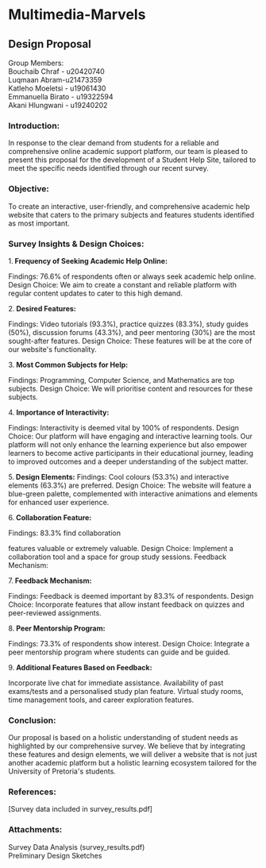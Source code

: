 # Multimedia-Marvels
##  Design Proposal

Group Members:<br>
Bouchaib Chraf - u20420740<br>
Luqmaan Abram-u21473359<br> 
Katleho Moeletsi - u19061430<br>
Emmanuella Birato - u19322594<br>
Akani Hlungwani - u19240202<br> 


### Introduction:
In response to the clear demand from students for a reliable and comprehensive online academic support platform, our team is pleased to present this proposal for the development of a Student Help Site, tailored to meet the specific needs identified through our recent survey.

### Objective:
To create an interactive, user-friendly, and comprehensive academic help website that caters to the primary subjects and features students identified as most important.

### Survey Insights & Design Choices:

1.<b> Frequency of Seeking Academic Help Online:</b>

Findings: 76.6% of respondents often or always seek academic help online.
Design Choice: We aim to create a constant and reliable platform with regular content updates to cater to this high demand.

2.<b> Desired Features:</b>

Findings: Video tutorials (93.3%), practice quizzes (83.3%), study guides (50%), discussion forums (43.3%), and peer mentoring (30%) are the most sought-after features.
Design Choice: These features will be at the core of our website's functionality.

3.<b> Most Common Subjects for Help:</b>

Findings: Programming, Computer Science, and Mathematics are top subjects.
Design Choice: We will prioritise content and resources for these subjects.

4.<b> Importance of Interactivity:</b>

Findings: Interactivity is deemed vital by 100% of respondents.
Design Choice: Our platform will have engaging and interactive learning tools. Our platform will not only enhance the learning experience but also empower learners to become active participants in their educational journey, leading to improved outcomes and a deeper understanding of the subject matter.

5.<b> Design Elements:</b>
Findings: Cool colours (53.3%) and interactive elements (63.3%) are preferred.
Design Choice: The website will feature a blue-green palette, complemented with interactive animations and elements for enhanced user experience.

6.<b> Collaboration Feature:</b>

Findings: 83.3% find collaboration

 features valuable or extremely valuable.
Design Choice: Implement a collaboration tool and a space for group study sessions.
Feedback Mechanism:

7.<b> Feedback Mechanism:</b>

Findings: Feedback is deemed important by 83.3% of respondents.
Design Choice: Incorporate features that allow instant feedback on quizzes and peer-reviewed assignments.

8.<b> Peer Mentorship Program:</b>

Findings: 73.3% of respondents show interest.
Design Choice: Integrate a peer mentorship program where students can guide and be guided.

9.<b> Additional Features Based on Feedback:</b>

Incorporate live chat for immediate assistance.
Availability of past exams/tests and a personalised study plan feature.
Virtual study rooms, time management tools, and career exploration features.

### Conclusion:
Our proposal is based on a holistic understanding of student needs as highlighted by our comprehensive survey. We believe that by integrating these features and design elements, we will deliver a website that is not just another academic platform but a holistic learning ecosystem tailored for the University of Pretoria's students.

### References:

[Survey data included in survey_results.pdf]

### Attachments:

Survey Data Analysis (survey_results.pdf)<br>
Preliminary Design Sketches

